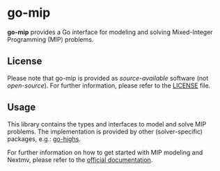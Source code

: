 # go-mip

**go-mip** provides a Go interface for modeling and solving Mixed-Integer
Programming (MIP) problems.

## License

Please note that go-mip is provided as _source-available_ software (not
_open-source_). For further information, please refer to the [LICENSE](./LICENSE)
file.

## Usage

This library contains the types and interfaces to model and solve MIP problems.
The implementation is provided by other (solver-specific) packages, e.g.:
[go-highs](https://github.com/nextmv-io/go-highs).

For further information on how to get started with MIP modeling and Nextmv,
please refer to the [official documentation](https://docs.nextmv.io/docs/mixed-integer-programming).

